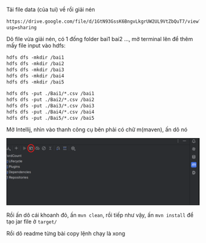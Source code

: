 Tải file data (của tui) về rồi giải nén

```
https://drive.google.com/file/d/1GtN93GssK6BngvLkgrUW2UL9VtZbQuT7/view?usp=sharing
```

Dô file vừa giải nén, có 1 đống folder bai1 bai2 ..., mở terminal lên để thêm mấy file input vào hdfs:

```
hdfs dfs -mkdir /bai1
hdfs dfs -mkdir /bai2
hdfs dfs -mkdir /bai3
hdfs dfs -mkdir /bai4
hdfs dfs -mkdir /bai5
```

```
hdfs dfs -put ./Bai1/*.csv /bai1
hdfs dfs -put ./Bai2/*.csv /bai2
hdfs dfs -put ./Bai3/*.csv /bai3
hdfs dfs -put ./Bai4/*.csv /bai4
hdfs dfs -put ./Bai5/*.csv /bai5
```

Mở Intellij, nhìn vào thanh công cụ bên phải có chữ m(maven), ấn dô nó

![](./img.png)

Rồi ấn dô cái khoanh đỏ, ấn `mvn clean`, rồi tiếp như vậy, ấn `mvn install` để tạo jar file ở `target/`

Rồi dô readme từng bài copy lệnh chạy là xong
